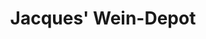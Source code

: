---
title: "Jacques' Wein-Depot"
url: /aachen/jacques-wein-depot-trierer-strasse/
shop: Spirituosen
---